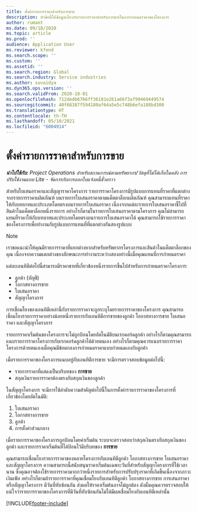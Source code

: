 ```yaml
---
title: ตั้งค่ารายการราคาสำหรับการขาย
description: หัวข้อนี้ให้ข้อมูลเกี่ยวกับรายการราคาสำหรับการขายในการกำหนดราคาของโครงการ
author: rumant
ms.date: 09/18/2020
ms.topic: article
ms.prod: ''
audience: Application User
ms.reviewer: kfend
ms.search.scope: ''
ms.custom: ''
ms.assetid: ''
ms.search.region: Global
ms.search.industry: Service industries
ms.author: suvaidya
ms.dyn365.ops.version: ''
ms.search.validFrom: 2020-10-01
ms.openlocfilehash: 712dedb6766ff36181e261a66f3af99469449574
ms.sourcegitcommit: 40f68387f594180af64a5e5c748b6efa188bd300
ms.translationtype: HT
ms.contentlocale: th-TH
ms.lasthandoff: 05/10/2021
ms.locfileid: "6004914"
---
```

# <a name="set-up-a-sales-price-list"></a>ตั้งค่ารายการราคาสำหรับการขาย

_**นำไปใช้กับ:** Project Operations สำหรับสถานการณ์ตามทรัพยากร/วัสดุที่ไม่ได้เก็บในคลัง การปรับใช้งานแบบ Lite - จัดการกับการออกใบแจ้งหนี้ชั่วคราว_

สำหรับใบเสนอราคาและสัญญาราคาโครงการ รายการราคาโครงการมีรูปแบบการแทนที่ราคาที่แตกต่างจากรายการราคาผลิตภัณฑ์ บนรายการใบเสนอราคาตามแค็ตตาล็อกผลิตภัณฑ์ คุณสามารถแทนที่ราคาให้กับบทบาทและประเภทโดยตรงบนรายการใบเสนอราคา เนื่องจากแต่ละรายการใบเสนอราคาชี้ไปที่สินค้าในแค็ตตาล็อกหนึ่งรายการ อย่างไรก็ตามในรายการใบเสนอราคาตามโครงการ คุณไม่สามารถแทนที่ราคาให้กับบทบาทและประเภทโดยตรงบนรายการใบเสนอราคาได้ คุณสามารถใช้รายการราคาของโครงการเพื่อทำงานกับรูปแบบการแทนที่ที่แตกต่างกันสองรูปแบบ

> [!NOTE]
> เราขอแนะนำให้คุณมีรายการราคาที่แยกต่างหากสำหรับทรัพยากรโครงการและสินค้าในแค็ตตาล็อกของคุณ เนื่องจากความแตกต่างของลักษณะการทำงานระหว่างสองอย่างนี้เมื่อคุณแทนที่การกำหนดราคา

แต่ละเอนทิตีต่อไปนี้สามารถมีราคาขายที่เกี่ยวข้องหนึ่งรายการขึ้นไปสำหรับการกำหนดราคาโครงการ:

- ลูกค้า (บัญชี) 
- โอกาสทางการขาย 
- ใบเสนอราคา 
- สัญญาโครงการ

การเชื่อมโยงของเอนทิตีเหล่านี้กับรายการราคาจะถูกระบุโดยรายการราคาของโครงการ คุณสามารถเชื่อมโยงรายการราคาอย่างน้อยหนึ่งรายการกับเอนทิตีการขายของลูกค้า โอกาสทางการขาย ใบเสนอราคา และสัญญาโครงการ

รายการราคาเริ่มต้นของโครงการจะไม่ถูกป้อนโดยอัตโนมัติบนเรกคอร์ดลูกค้า อย่างไรก็ตามคุณสามารถแนบรายการราคาโครงการกับเรกคอร์ดลูกค้าได้ด้วยตนเอง อย่างไรก็ตามคุณควรแนบรายการราคาโครงการด้วยตนเองเมื่อคุณมีข้อตกลงการกำหนดราคาแบบกำหนดเองกับลูกค้า 

เมื่อรายการราคาของโครงการแนบอยู่กับเอนทิตีการขาย จะมีการตรวจสอบข้อมูลต่อไปนี้:

- รายการราคาที่แสดงเป็นบริบทของ **การขาย** 
- สกุลเงินรายการราคาต้องตรงกับสกุลเงินของลูกค้า 

ในสัญญาโครงการ จะมีการใช้ลำดับความสำคัญต่อไปนี้ในการตั้งค่ารายการราคาของโครงการที่เกี่ยวข้องโดยอัตโนมัติ:

1. ใบเสนอราคา
2. โอกาสทางการขาย
3. ลูกค้า 
4. การตั้งค่าส่วนกลาง 

เมื่อรายการราคาของโครงการถูกป้อนโดยค่าเริ่มต้น ระบบจะตรวจสอบว่าสกุลเงินตรงกับสกุลเงินของลูกค้า และรายการราคาเริ่มต้นที่ได้ป้อนไว้มีบริบทของ **การขาย**

คุณสามารถเชื่อมโยงรายการราคาของหลายโครงการกับเอนทิตีลูกค้า โอกาสทางการขาย ใบเสนอราคา และสัญญาโครงการ ความสามารถนี้สนับสนุนราคาเริ่มต้นเฉพาะวันที่สำหรับสัญญาโครงการที่ใช้เวลานาน ซึ่งคุณอาจต้องใช้รายการราคามากกว่าหนึ่งรายการสำหรับการปรับปรุงราคาที่เกิดขึ้นเนื่องจากภาวะเงินเฟ้อ อย่างไรก็ตามถ้ารายการราคาที่คุณเชื่อมโยงกับเอนทิตีลูกค้า โอกาสทางการขาย การเสนอราคา หรือสัญญาโครงการ มีวันที่ทับซ้อนกัน ส่งผลให้ราคาเริ่มต้นอาจไม่ถูกต้อง ดังนั้นคุณควรตรวจสอบให้แน่ใจว่ารายการราคาของโครงการที่มีวันที่ทับซ้อนกันไม่ได้มีผลเชื่อมโยงกับเอนทิตีเหล่านั้น


[!INCLUDE[footer-include](../includes/footer-banner.md)]